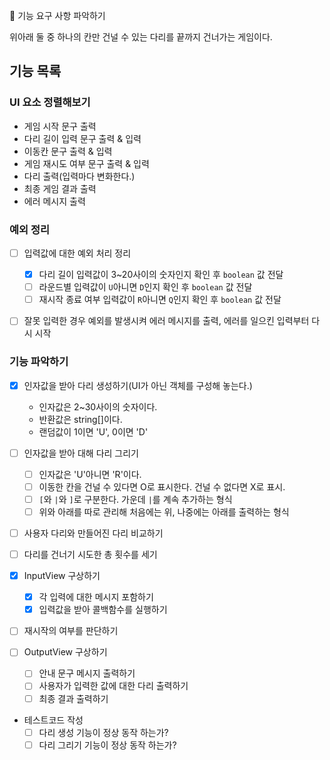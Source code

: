 🚀 기능 요구 사항 파악하기

위아래 둘 중 하나의 칸만 건널 수 있는 다리를 끝까지 건너가는 게임이다.

## 기능 목록

### UI 요소 정렬해보기

- 게임 시작 문구 출력
- 다리 길이 입력 문구 출력 & 입력
- 이동칸 문구 출력 & 입력
- 게임 재시도 여부 문구 출력 & 입력
- 다리 출력(입력마다 변화한다.)
- 최종 게임 결과 출력
- 에러 메시지 출력

### 예외 정리

- [ ] 입력값에 대한 예외 처리 정리

  - [x] 다리 길이 입력값이 3~20사이의 숫자인지 확인 후 `boolean` 값 전달
  - [ ] 라운드별 입력값이 `U`아니면 `D`인지 확인 후 `boolean` 값 전달
  - [ ] 재시작 종료 여부 입력값이 `R`아니면 `Q`인지 확인 후 `boolean` 값 전달

- [ ] 잘못 입력한 경우 예외를 발생시켜 에러 메시지를 출력, 에러를 일으킨 입력부터 다시 시작

### 기능 파악하기

- [x] 인자값을 받아 다리 생성하기(UI가 아닌 객체를 구성해 놓는다.)

  - 인자값은 2~30사이의 숫자이다.
  - 반환값은 string[]이다.
  - 랜덤값이 1이면 'U', 0이면 'D'

- [ ] 인자값을 받아 대해 다리 그리기

  - [ ] 인자값은 'U'아니면 'R'이다.
  - [ ] 이동한 칸을 건널 수 있다면 O로 표시한다. 건널 수 없다면 X로 표시.
  - [ ] `[`와 `|`와 `]`로 구분한다. 가운데 `|`를 계속 추가하는 형식
  - [ ] 위와 아래를 따로 관리해 처음에는 위, 나중에는 아래를 출력하는 형식

- [ ] 사용자 다리와 만들어진 다리 비교하기

- [ ] 다리를 건너기 시도한 총 횟수를 세기

- [x] InputView 구상하기

  - [x] 각 입력에 대한 메시지 포함하기
  - [x] 입력값을 받아 콜백함수를 실행하기

- [ ] 재시작의 여부를 판단하기

- [ ] OutputView 구상하기

  - [ ] 안내 문구 메시지 출력하기
  - [ ] 사용자가 입력한 값에 대한 다리 출력하기
  - [ ] 최종 결과 출력하기

- 테스트코드 작성
  - [ ] 다리 생성 기능이 정상 동작 하는가?
  - [ ] 다리 그리기 기능이 정상 동작 하는가?
